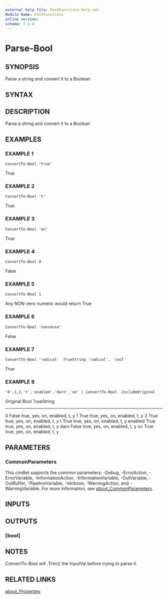 ```yaml
---
external help file: PoshFunctions-help.xml
Module Name: PoshFunctions
online version:
schema: 2.0.0
---
```


# Parse-Bool

## SYNOPSIS
Parse a string and convert it to a Boolean

## SYNTAX

## DESCRIPTION
Parse a string and convert it to a Boolean

## EXAMPLES

### EXAMPLE 1
```
ConvertTo-Bool 'true'
```

True

### EXAMPLE 2
```
ConvertTo-Bool 't'
```

True

### EXAMPLE 3
```
ConvertTo-Bool 'on'
```

True

### EXAMPLE 4
```
ConvertTo-Bool 0
```

False

### EXAMPLE 5
```
ConvertTo-Bool 1
```

Any NON-zero numeric would return
True

### EXAMPLE 6
```
ConvertTo-Bool 'nonsense'
```

False

### EXAMPLE 7
```
ConvertTo-Bool 'radical' -TrueString 'radical', 'cool'
```

True

### EXAMPLE 8
```
'0',1,2,'t','enabled','darn','on' | ConvertTo-Bool -IncludeOriginal
```

Original  Bool TrueString
--------  ---- ----------
0        False true, yes, on, enabled, t, y
1         True true, yes, on, enabled, t, y
2         True true, yes, on, enabled, t, y
t         True true, yes, on, enabled, t, y
enabled   True true, yes, on, enabled, t, y
darn     False true, yes, on, enabled, t, y
on        True true, yes, on, enabled, t, y

## PARAMETERS

### CommonParameters
This cmdlet supports the common parameters: -Debug, -ErrorAction, -ErrorVariable, -InformationAction, -InformationVariable, -OutVariable, -OutBuffer, -PipelineVariable, -Verbose, -WarningAction, and -WarningVariable. For more information, see [about_CommonParameters](http://go.microsoft.com/fwlink/?LinkID=113216).

## INPUTS

## OUTPUTS

### [bool]
## NOTES
ConvertTo-Bool will .Trim() the InputVal before trying to parse it.

## RELATED LINKS

[about_Properties]()

